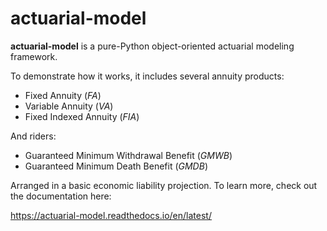 # actuarial-model

**actuarial-model** is a pure-Python object-oriented actuarial modeling framework.

To demonstrate how it works, it includes several annuity products:

- Fixed Annuity (*FA*)
- Variable Annuity (*VA*)
- Fixed Indexed Annuity (*FIA*)

And riders:

- Guaranteed Minimum Withdrawal Benefit (*GMWB*)
- Guaranteed Minimum Death Benefit (*GMDB*)

Arranged in a basic economic liability projection. To learn more, check out the documentation here:

https://actuarial-model.readthedocs.io/en/latest/
